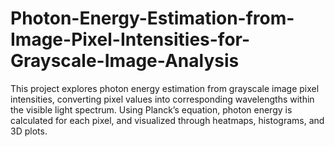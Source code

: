 # Photon-Energy-Estimation-from-Image-Pixel-Intensities-for-Grayscale-Image-Analysis
 This project explores photon energy estimation from grayscale image pixel intensities, converting pixel values into corresponding wavelengths within the visible light spectrum. Using Planck’s equation, photon energy is calculated for each pixel, and visualized through heatmaps, histograms, and 3D plots.
